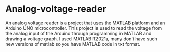 # Analog-voltage-reader

An analog voltage reader is a project that uses the MATLAB platform and an Arduino UNO microcontroller.
This project is used to read the voltage from the analog input of the Arduino through programming in MATLAB and drawing a voltage graph.
I used MATLAB R2021a, many don't have such new versions of matlab so you have MATLAB code in txt format.
